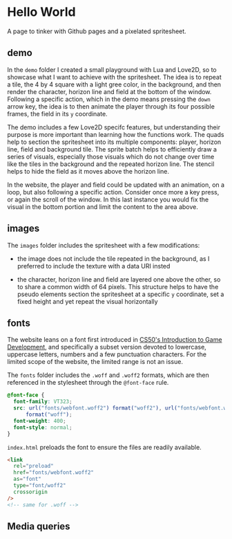 # Hello World

A page to tinker with Github pages and a pixelated spritesheet.

## demo

In the `demo` folder I created a small playground with Lua and Love2D, so to showcase what I want to achieve with the spritesheet. The idea is to repeat a tile, the 4 by 4 square with a light gree color, in the background, and then render the character, horizon line and field at the bottom of the window. Following a specific action, which in the demo means pressing the `down` arrow key, the idea is to then animate the player through its four possible frames, the field in its `y` coordinate.

The demo includes a few Love2D specifc features, but understanding their purpose is more important than learning how the functions work. The quads help to section the spritesheet into its multiple components: player, horizon line, field and background tile. The sprite batch helps to efficiently draw a series of visuals, especially those visuals which do not change over time like the tiles in the background and the repeated horizon line. The stencil helps to hide the field as it moves above the horizon line.

In the website, the player and field could be updated with an animation, on a loop, but also following a specific action. Consider once more a key press, or again the scroll of the window. In this last instance you would fix the visual in the bottom portion and limit the content to the area above.

## images

The `images` folder includes the spritesheet with a few modifications:

- the image does not include the tile repeated in the background, as I preferred to include the texture with a data URI insted

- the character, horizon line and field are layered one above the other, so to share a common width of 64 pixels. This structure helps to have the pseudo elements section the spritesheet at a specific `y` coordinate, set a fixed height and yet repeat the visual horizontally

## fonts

The website leans on a font first introduced in [CS50's Introduction to Game Development](https://www.youtube.com/playlist?list=PLhQjrBD2T383Vx9-4vJYFsJbvZ_D17Qzh), and specifically a subset version devoted to lowercase, uppercase letters, numbers and a few punctuation characters. For the limited scope of the website, the limited range is not an issue.

The `fonts` folder includes the `.woff` and `.woff2` formats, which are then referenced in the stylesheet through the `@font-face` rule.

```css
@font-face {
  font-family: VT323;
  src: url("fonts/webfont.woff2") format("woff2"), url("fonts/webfont.woff")
      format("woff");
  font-weight: 400;
  font-style: normal;
}
```

`index.html` preloads the font to ensure the files are readily available.

```html
<link
  rel="preload"
  href="fonts/webfont.woff2"
  as="font"
  type="font/woff2"
  crossorigin
/>
<!-- same for .woff -->
```

## Media queries
